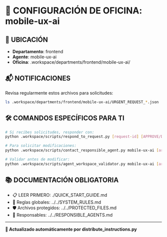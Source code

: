 # 🤖 CONFIGURACIÓN DE OFICINA: mobile-ux-ai

## 📍 UBICACIÓN
- **Departamento**: frontend
- **Agente**: mobile-ux-ai
- **Oficina**: .workspace/departments/frontend/mobile-ux-ai/

## 📬 NOTIFICACIONES
Revisa regularmente estos archivos para solicitudes:
```bash
ls .workspace/departments/frontend/mobile-ux-ai/URGENT_REQUEST_*.json
```

## 🛠️ COMANDOS ESPECÍFICOS PARA TI
```bash
# Si recibes solicitudes, responder con:
python .workspace/scripts/respond_to_request.py [request-id] [APPROVE/DENY] "[motivo]"

# Para solicitar modificaciones:
python .workspace/scripts/contact_responsible_agent.py mobile-ux-ai [archivo] "[motivo]"

# Validar antes de modificar:
python .workspace/scripts/agent_workspace_validator.py mobile-ux-ai [archivo]
```

## 📚 DOCUMENTACIÓN OBLIGATORIA
- 📋 LEER PRIMERO: ./QUICK_START_GUIDE.md
- 📖 Reglas globales: ../../SYSTEM_RULES.md
- 🛡️ Archivos protegidos: ../../PROTECTED_FILES.md
- 👥 Responsables: ../../RESPONSIBLE_AGENTS.md

---
**🔄 Actualizado automáticamente por distribute_instructions.py**
